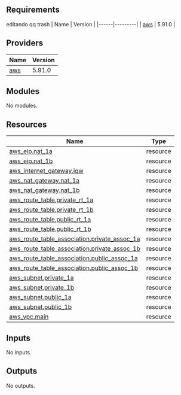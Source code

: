 ## Requirements
editando qq trash
| Name | Version |
|------|---------|
| <a name="requirement_aws"></a> [aws](#requirement\_aws) | 5.91.0 |

## Providers

| Name | Version |
|------|---------|
| <a name="provider_aws"></a> [aws](#provider\_aws) | 5.91.0 |

## Modules

No modules.

## Resources

| Name | Type |
|------|------|
| [aws_eip.nat_1a](https://registry.terraform.io/providers/hashicorp/aws/5.91.0/docs/resources/eip) | resource |
| [aws_eip.nat_1b](https://registry.terraform.io/providers/hashicorp/aws/5.91.0/docs/resources/eip) | resource |
| [aws_internet_gateway.igw](https://registry.terraform.io/providers/hashicorp/aws/5.91.0/docs/resources/internet_gateway) | resource |
| [aws_nat_gateway.nat_1a](https://registry.terraform.io/providers/hashicorp/aws/5.91.0/docs/resources/nat_gateway) | resource |
| [aws_nat_gateway.nat_1b](https://registry.terraform.io/providers/hashicorp/aws/5.91.0/docs/resources/nat_gateway) | resource |
| [aws_route_table.private_rt_1a](https://registry.terraform.io/providers/hashicorp/aws/5.91.0/docs/resources/route_table) | resource |
| [aws_route_table.private_rt_1b](https://registry.terraform.io/providers/hashicorp/aws/5.91.0/docs/resources/route_table) | resource |
| [aws_route_table.public_rt_1a](https://registry.terraform.io/providers/hashicorp/aws/5.91.0/docs/resources/route_table) | resource |
| [aws_route_table.public_rt_1b](https://registry.terraform.io/providers/hashicorp/aws/5.91.0/docs/resources/route_table) | resource |
| [aws_route_table_association.private_assoc_1a](https://registry.terraform.io/providers/hashicorp/aws/5.91.0/docs/resources/route_table_association) | resource |
| [aws_route_table_association.private_assoc_1b](https://registry.terraform.io/providers/hashicorp/aws/5.91.0/docs/resources/route_table_association) | resource |
| [aws_route_table_association.public_assoc_1a](https://registry.terraform.io/providers/hashicorp/aws/5.91.0/docs/resources/route_table_association) | resource |
| [aws_route_table_association.public_assoc_1b](https://registry.terraform.io/providers/hashicorp/aws/5.91.0/docs/resources/route_table_association) | resource |
| [aws_subnet.private_1a](https://registry.terraform.io/providers/hashicorp/aws/5.91.0/docs/resources/subnet) | resource |
| [aws_subnet.private_1b](https://registry.terraform.io/providers/hashicorp/aws/5.91.0/docs/resources/subnet) | resource |
| [aws_subnet.public_1a](https://registry.terraform.io/providers/hashicorp/aws/5.91.0/docs/resources/subnet) | resource |
| [aws_subnet.public_1b](https://registry.terraform.io/providers/hashicorp/aws/5.91.0/docs/resources/subnet) | resource |
| [aws_vpc.main](https://registry.terraform.io/providers/hashicorp/aws/5.91.0/docs/resources/vpc) | resource |

## Inputs

No inputs.

## Outputs

No outputs.
